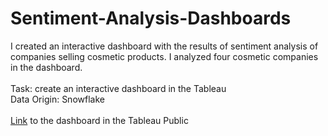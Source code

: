 # Sentiment-Analysis-Dashboards
I created an interactive dashboard with the results of sentiment analysis of companies selling cosmetic products. I analyzed four cosmetic companies in the dashboard. <br> <br>
Task: create an interactive dashboard in the Tableau <br>
Data Origin: Snowflake <br> <br>
[Link](https://public.tableau.com/views/Tableau_Dashboards_16728850945440/MainDash?:language=en-US&:display_count=n&:origin=viz_share_link) to the dashboard in the Tableau Public <br>
